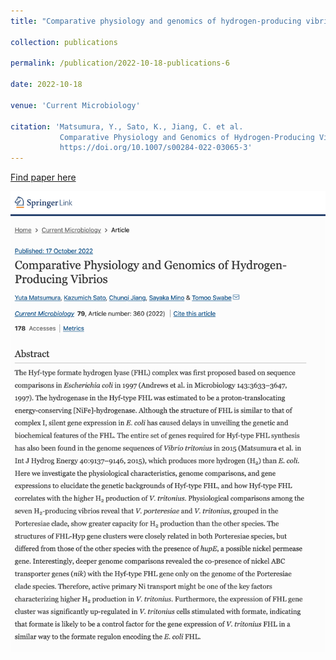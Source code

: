 ```yaml
---
title: "Comparative physiology and genomics of hydrogen-producing vibrios"

collection: publications

permalink: /publication/2022-10-18-publications-6

date: 2022-10-18

venue: 'Current Microbiology'

citation: 'Matsumura, Y., Sato, K., Jiang, C. et al. 
           Comparative Physiology and Genomics of Hydrogen-Producing Vibrios. Curr Microbiol 79, 360 (2022). 
           https://doi.org/10.1007/s00284-022-03065-3'
---
```


<a href='https://doi.org/10.1007/s00284-022-03065-3'>Find paper here</a>

<img src="/images/pub-screencut/pub06.png"  align=center />
